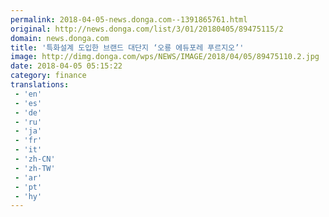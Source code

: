 ```yaml
---
permalink: 2018-04-05-news.donga.com--1391865761.html
original: http://news.donga.com/list/3/01/20180405/89475115/2
domain: news.donga.com
title: '특화설계 도입한 브랜드 대단지 ‘오룡 에듀포레 푸르지오’'
image: http://dimg.donga.com/wps/NEWS/IMAGE/2018/04/05/89475110.2.jpg
date: 2018-04-05 05:15:22
category: finance
translations: 
 - 'en'
 - 'es'
 - 'de'
 - 'ru'
 - 'ja'
 - 'fr'
 - 'it'
 - 'zh-CN'
 - 'zh-TW'
 - 'ar'
 - 'pt'
 - 'hy'
---
```


